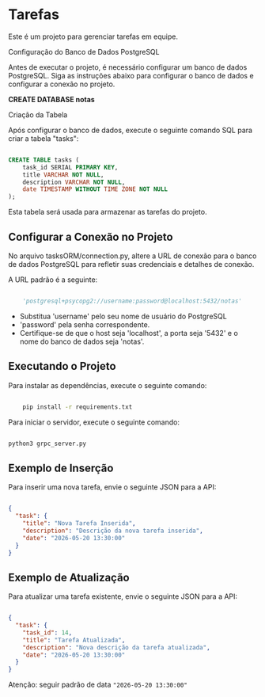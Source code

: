 # Tarefas

Este é um projeto para gerenciar tarefas em equipe.

Configuração do Banco de Dados PostgreSQL

Antes de executar o projeto, é necessário configurar um banco de dados PostgreSQL.
Siga as instruções abaixo para configurar o banco de dados e configurar a conexão no projeto.


**CREATE DATABASE notas**

Criação da Tabela

Após configurar o banco de dados, execute o seguinte comando SQL para criar a tabela "tasks":

```sql

CREATE TABLE tasks (
    task_id SERIAL PRIMARY KEY,
    title VARCHAR NOT NULL,
    description VARCHAR NOT NULL,
    date TIMESTAMP WITHOUT TIME ZONE NOT NULL
);
```

Esta tabela será usada para armazenar as tarefas do projeto.

## Configurar a Conexão no Projeto

No arquivo tasksORM/connection.py, altere a URL de conexão para o banco de dados PostgreSQL para refletir suas credenciais e detalhes de conexão. 

A URL padrão é a seguinte:

```python

    'postgresql+psycopg2://username:password@localhost:5432/notas'

```

- Substitua 'username' pelo seu nome de usuário do PostgreSQL
- 'password' pela senha correspondente. 
- Certifique-se de que o host seja 'localhost', a porta seja '5432' e o nome do banco de dados seja 'notas'.

## Executando o Projeto

Para instalar as dependências, execute o seguinte comando:

```bash

    pip install -r requirements.txt

```

Para iniciar o servidor, execute o seguinte comando:

```bash

python3 grpc_server.py

```
## Exemplo de Inserção

Para inserir uma nova tarefa, envie o seguinte JSON para a API:

```json

{
  "task": {
    "title": "Nova Tarefa Inserida",
    "description": "Descrição da nova tarefa inserida",
    "date": "2026-05-20 13:30:00"
  }
}
```
## Exemplo de Atualização

Para atualizar uma tarefa existente, envie o seguinte JSON para a API:

```json

{
  "task": {
    "task_id": 14,
    "title": "Tarefa Atualizada",
    "description": "Nova descrição da tarefa atualizada",
    "date": "2026-05-20 13:30:00"
  }
}
```

Atenção: seguir padrão de data `"2026-05-20 13:30:00"`

